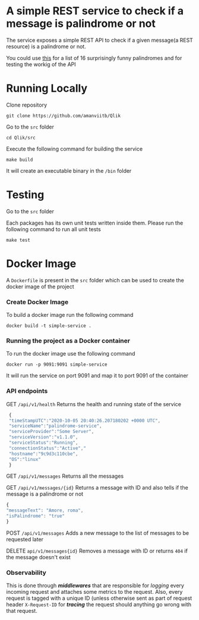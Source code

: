 # A simple REST service to check if a message is palindrome or not

The service exposes a simple REST API to check if a given message(a REST resource) is a palindrome or not. 

You could use [this](https://www.grammarly.com/blog/16-surprisingly-funny-palindromes/) for a list of 16 surprisingly funny palindromes and for testing the workig of the API

# Running Locally

Clone repository 
``` 
git clone https://github.com/amanviitb/Qlik
```

Go to the `src`  folder
```
cd Qlik/src
```

Execute the following command for building the service
```
make build
```
It will create an executable binary in the `/bin` folder


# Testing
Go to the `src` folder 

Each packages has its own unit tests written inside them.
Please run the following command to run all unit tests
```
make test
```
# Docker Image
A `Dockerfile` is present in the `src` folder which can be used to create the docker image of the project

### Create Docker Image
To build a docker image run the following command
```
docker build -t simple-service .
```

### Running the project as a Docker container
To run the docker image use the following command
```
docker run -p 9091:9091 simple-service
```
It will run the service on port 9091 and map it to port 9091 of the container

### API endpoints
GET `/api/v1/health` Returns the health and running state of the service
```js
 {
 "timeStampUTC":"2020-10-05 20:40:26.207180202 +0000 UTC",
 "serviceName":"palindrome-service",
 "serviceProvider":"Some Server",
 "serviceVersion":"v1.1.0",
 "serviceStatus":"Running",
 "connectionStatus":"Active","
 "hostname":"9c9d3c110cbe",
 "OS":"linux"
 }

```
GET `/api/v1/messages` Returns all the messages

GET `/api/v1/messages/{id}` Returns a message with ID and also tells if the message is a palindrome or not 
```js
{
"messageText": "Amore, roma",
"isPalindrome": "true"
}
```
POST `/api/v1/messages` Adds a new message to the list of messages to be requested later

DELETE `api/v1/messages{id}` Removes a message with ID or returns `404` if the message doesn't exist

### Observability
This is done through **_middlewares_** that are responsible for *logging* every incoming request and attaches some metrics to the request. Also, every request is tagged with a unique ID (unless otherwise sent as part of request header `X-Request-ID` for **_tracing_** the request should anything go wrong with that request.
